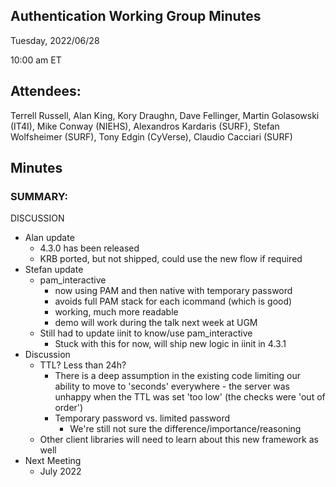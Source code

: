 ## Authentication Working Group Minutes

Tuesday, 2022/06/28

10:00 am ET

## Attendees:

Terrell Russell, Alan King, Kory Draughn, Dave Fellinger, Martin Golasowski (IT4I), Mike Conway (NIEHS), Alexandros Kardaris (SURF), Stefan Wolfsheimer (SURF), Tony Edgin (CyVerse), Claudio Cacciari (SURF)

## Minutes

### SUMMARY:

DISCUSSION

 - Alan update
   - 4.3.0 has been released
   - KRB ported, but not shipped, could use the new flow if required
 - Stefan update
   - pam_interactive
     - now using PAM and then native with temporary password
     - avoids full PAM stack for each icommand (which is good)
     - working, much more readable
     - demo will work during the talk next week at UGM
   - Still had to update iinit to know/use pam_interactive
     - Stuck with this for now, will ship new logic in iinit in 4.3.1 
 - Discussion
   - TTL?  Less than 24h?
     - There is a deep assumption in the existing code limiting our ability to move to 'seconds' everywhere - the server was unhappy when the TTL was set 'too low' (the checks were 'out of order')
     - Temporary password vs. limited password
       - We're still not sure the difference/importance/reasoning
   - Other client libraries will need to learn about this new framework as well
 - Next Meeting
   - July 2022

